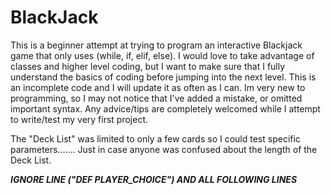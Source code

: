 # BlackJack

This is a beginner attempt at trying to program an interactive Blackjack game that only uses (while, if, elif, else).
  I would love to take advantage of classes and higher level coding, but I want to make sure that I fully understand
    the basics of coding before jumping into the next level.
This is an incomplete code and I will update it as often as I can. Im very new to programming, so I may not
  notice that I've added a mistake, or omitted important syntax.
Any advice/tips are completely welcomed while I attempt to write/test my very first project.

The "Deck List" was limited to only a few cards so I could test specific parameters....... Just in case anyone 
  was confused about the length of the Deck List.

*********IGNORE LINE ("DEF PLAYER_CHOICE") AND ALL FOLLOWING LINES*********
